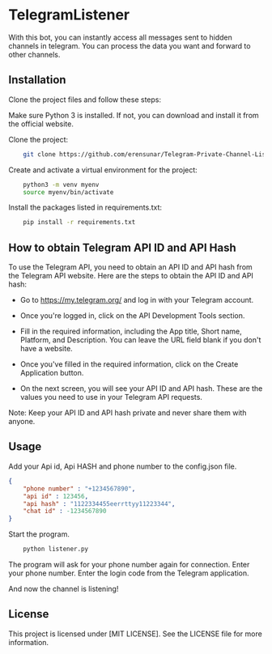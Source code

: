 # TelegramListener

With this bot, you can instantly access all messages sent to hidden channels in telegram. You can process the data you want and forward to other channels.


## Installation
Clone the project files and follow these steps:

Make sure Python 3 is installed. If not, you can download and install it from the official website.

Clone the project:

```bash
    git clone https://github.com/erensunar/Telegram-Private-Channel-Listener
```

Create and activate a virtual environment for the project:

```bash
    python3 -m venv myenv
    source myenv/bin/activate
```
Install the packages listed in requirements.txt:

```bash
    pip install -r requirements.txt
```

## How to obtain Telegram API ID and API Hash
To use the Telegram API, you need to obtain an API ID and API hash from the Telegram API website. 
Here are the steps to obtain the API ID and API hash:

* Go to https://my.telegram.org/ and log in with your Telegram account.

* Once you're logged in, click on the API Development Tools section.

* Fill in the required information, including the App title, Short name, Platform, and Description. You can leave the URL field blank if you don't have a website.

* Once you've filled in the required information, click on the Create Application button.

* On the next screen, you will see your API ID and API hash. These are the values you need to use in your Telegram API requests.

Note: Keep your API ID and API hash private and never share them with anyone.

## Usage
Add your Api id, Api HASH and phone number to the config.json file.

```json
{
    "phone number" : "+1234567890",
    "api id" : 123456,
    "api hash" : "1122334455eerrttyy11223344",
    "chat id" : -1234567890
}
```
Start the program.

```bash
    python listener.py
```

The program will ask for your phone number again for connection.
Enter your phone number.
Enter the login code from the Telegram application.

And now the channel is listening!


## License
This project is licensed under [MIT LICENSE]. See the LICENSE file for more information.